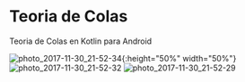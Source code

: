 # Teoria de Colas
Teoria de Colas en Kotlin para Android

![photo_2017-11-30_21-52-34](https://user-images.githubusercontent.com/9899682/33467378-ba099370-d619-11e7-9c13-7839ac043645.jpg){:height="50%" width="50%"}
![photo_2017-11-30_21-52-32](https://user-images.githubusercontent.com/9899682/33467376-b9a61f52-d619-11e7-9e1e-461d50458362.jpg)
![photo_2017-11-30_21-52-29](https://user-images.githubusercontent.com/9899682/33467375-b919866e-d619-11e7-9562-c037461018cb.jpg)
